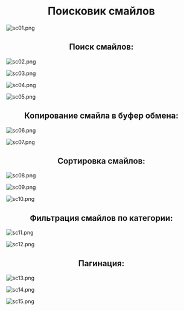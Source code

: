 <h1 style="text-align: center;">Поисковик смайлов</h1>

![sc01.png](./src/screenshots/sc01.png)

<h2 style="text-align: center;">Поиск смайлов:</h2>

![sc02.png](./src/screenshots/sc02.png)

![sc03.png](./src/screenshots/sc03.png)

![sc04.png](./src/screenshots/sc04.png)

![sc05.png](./src/screenshots/sc05.png)

<h2 style="text-align: center;">Копирование смайла в буфер обмена:</h2>

![sc06.png](./src/screenshots/sc06.png)

![sc07.png](./src/screenshots/sc07.png)

<h2 style="text-align: center;">Сортировка смайлов:</h2>

![sc08.png](./src/screenshots/sc08.png)

![sc09.png](./src/screenshots/sc09.png)

![sc10.png](./src/screenshots/sc10.png)

<h2 style="text-align: center;">Фильтрация смайлов по категории:</h2>

![sc11.png](./src/screenshots/sc11.png)

![sc12.png](./src/screenshots/sc12.png)

<h2 style="text-align: center;">Пагинация:</h2>

![sc13.png](./src/screenshots/sc13.png)

![sc14.png](./src/screenshots/sc14.png)

![sc15.png](./src/screenshots/sc15.png)
